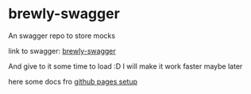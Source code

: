 # brewly-swagger
An swagger repo to store mocks

link to swagger: [brewly-swagger](https://drogonov.github.io/brewly-swagger/index.html)

And give to it some time to load :D
I will make it work faster maybe later

here some docs fro [github pages setup](https://docs.github.com/en/pages/getting-started-with-github-pages/configuring-a-publishing-source-for-your-github-pages-site)
